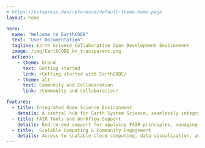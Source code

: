 ```yaml
---
# https://vitepress.dev/reference/default-theme-home-page
layout: home

hero:
  name: "Welcome to EarthCODE"
  text: "User Documentation"
  tagline: Earth Science Collaborative Open Development Environment
  image: /img/EarthCODE_kv_transparent.png
  actions:
    - theme: brand
      text: Getting started
      link: /Getting started with EarthCODE/
    - theme: alt
      text: Community and Collaboration
      link: /Community and Collaboration/

features:
  - title: Integrated Open Science Environment
    details: A central hub for Earth System Science, seamlessly integrating data, tools, and workflows with the Open Science Catalog to enable discovery, iterative research development, and the publishing of results.
  - title: FAIR Tools and Workflow Support
    details: End-to-end support for applying FAIR principles, managing data, code, workflows, and documentation with advanced version control, automated pipelines, and publication tools to ensure reproducibility, reuse, and Open Science compliance.
  - title:  Scalable Computing & Community Engagement
    details: Access to scalable cloud computing, data visualization, and advanced processing tools, including machine learning model execution, while fostering collaboration through community forums, guides, and interactive dashboards, and ensuring long-term storage and persistent access to research outputs with DOIs..
---
```

